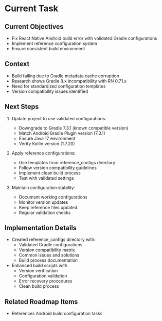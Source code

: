 # Current Task

## Current Objectives
- Fix React Native Android build error with validated Gradle configurations
- Implement reference configuration system
- Ensure consistent build environment

## Context
- Build failing due to Gradle metadata cache corruption
- Research shows Gradle 8.x incompatibility with RN 0.71.x
- Need for standardized configuration templates
- Version compatibility issues identified

## Next Steps
1. Update project to use validated configurations:
   - Downgrade to Gradle 7.3.1 (known compatible version)
   - Match Android Gradle Plugin version (7.3.1)
   - Ensure Java 17 environment
   - Verify Kotlin version (1.7.20)

2. Apply reference configurations:
   - Use templates from reference_configs directory
   - Follow version compatibility guidelines
   - Implement clean build process
   - Test with validated settings

3. Maintain configuration stability:
   - Document working configurations
   - Monitor version updates
   - Keep reference files updated
   - Regular validation checks

## Implementation Details
- Created reference_configs directory with:
  * Validated Gradle configurations
  * Version compatibility matrix
  * Common issues and solutions
  * Build process documentation
- Enhanced build scripts with:
  * Version verification
  * Configuration validation
  * Error recovery procedures
  * Clean build process

## Related Roadmap Items
- References Android build configuration tasks
